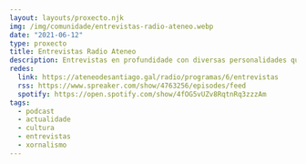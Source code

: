 ```yaml
---
layout: layouts/proxecto.njk
img: /img/comunidade/entrevistas-radio-ateneo.webp
date: "2021-06-12"
type: proxecto
title: Entrevistas Radio Ateneo
description: Entrevistas en profundidade con diversas personalidades que teñan algo que achegar ao Ateneo, á cidade, á cultura ou ao ámbito social.
redes:
  link: https://ateneodesantiago.gal/radio/programas/6/entrevistas
  rss: https://www.spreaker.com/show/4763256/episodes/feed
  spotify: https://open.spotify.com/show/4fOG5vUZv8RqtnRq3zzzAm
tags:
  - podcast
  - actualidade
  - cultura
  - entrevistas
  - xornalismo
---
```

